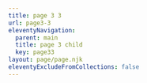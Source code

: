 ```yaml
---
title: page 3 3
url: page3-3
eleventyNavigation:
  parent: main
  title: page 3 child
  key: page33
layout: page/page.njk
eleventyExcludeFromCollections: false
---
```

